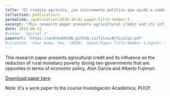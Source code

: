 ```yaml
---
title: "El crédito agrícola, ¿un instrumento político que ayudó a combatir la pobreza monetaria del Perú rural?"
collection: publications
permalink: /publication/2010-10-01-paper-title-number-2
excerpt: 'This research paper presents agricultural credit and its influence on the reduction of rural monetary poverty during two governments that are opposites in terms of economic policy, Alan García and Alberto Fujimori.'
date: 2019-06-12
#venue: 'Journal 1'
paperurl: 'https://andreab0106.github.io/files/Articulo2.pdf'
#citation: 'Your Name, You. (2010). &quot;Paper Title Number 2.&quot; <i>Journal 1</i>. 1(2).'
---
```

This research paper presents agricultural credit and its influence on the reduction of rural
monetary poverty during two governments that are opposites in terms of economic policy, Alan García and Alberto Fujimori.

[Download paper here]('https://andreab0106.github.io/files/Articulo2.pdf')

Note: It's a work paper to the course Investigación Académica, PUCP. 